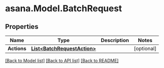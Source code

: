 
# asana.Model.BatchRequest

## Properties

Name | Type | Description | Notes
------------ | ------------- | ------------- | -------------
**Actions** | [**List&lt;BatchRequestAction&gt;**](BatchRequestAction.md) |  | [optional] 

[[Back to Model list]](../README.md#documentation-for-models)
[[Back to API list]](../README.md#documentation-for-api-endpoints)
[[Back to README]](../README.md)

